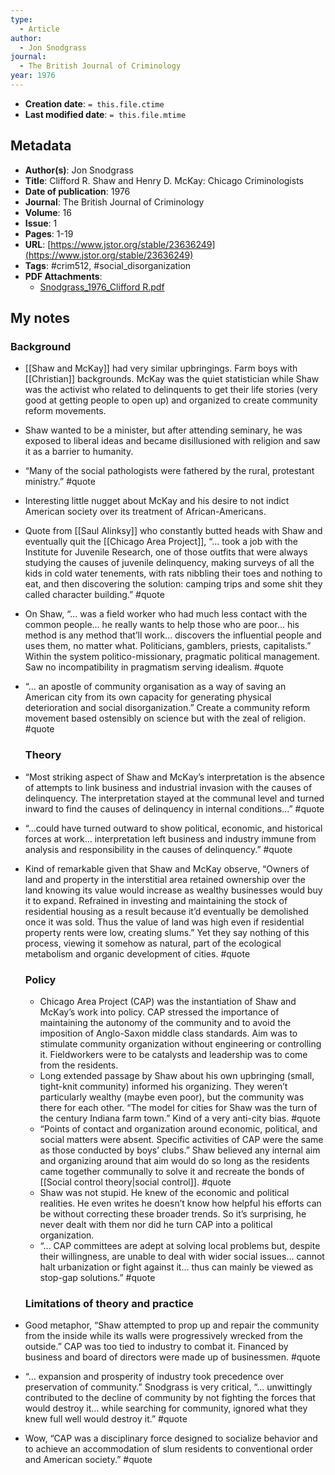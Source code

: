 ```yaml
---
type:
  - Article
author:
  - Jon Snodgrass
journal:
  - The British Journal of Criminology
year: 1976
---
```


* **Creation date**: `= this.file.ctime`
* **Last modified date**: `= this.file.mtime`

## Metadata

* **Author(s)**: Jon Snodgrass
* **Title**: Clifford R. Shaw and Henry D. McKay: Chicago Criminologists
* **Date of publication**: 1976
* **Journal**: The British Journal of Criminology
* **Volume**: 16
* **Issue**: 1
* **Pages**: 1-19
* **URL**: [https://www.jstor.org/stable/23636249](https://www.jstor.org/stable/23636249)
* **Tags**: #crim512, #social_disorganization
* **PDF Attachments**:
  * [Snodgrass_1976_Clifford R.pdf](zotero://open-pdf/library/items/8CZL66DC)

## My notes

### Background

* [[Shaw and McKay]] had very similar upbringings. Farm boys with [[Christian]] backgrounds. McKay was the quiet statistician while Shaw was the activist who related to delinquents to get their life stories (very good at getting people to open up) and organized to create community reform movements.
* Shaw wanted to be a minister, but after attending seminary, he was exposed to liberal ideas and became disillusioned with religion and saw it as a barrier to humanity.
* “Many of the social pathologists were fathered by the rural, protestant ministry.” #quote 
* Interesting little nugget about McKay and his desire to not indict American society over its treatment of African-Americans.
* Quote from [[Saul Alinksy]] who constantly butted heads with Shaw and eventually quit the [[Chicago Area Project]], “... took a job with the Institute for Juvenile Research, one of those outfits that were always studying the causes of juvenile delinquency, making surveys of all the kids in cold water tenements, with rats nibbling their toes and nothing to eat, and then discovering the solution: camping trips and some shit they called character building.” #quote 
* On Shaw, “... was a field worker who had much less contact with the common people… he really wants to help those who are poor… his method is any method that’ll work… discovers the influential people and uses them, no matter what. Politicians, gamblers, priests, capitalists.” Within the system politico-missionary, pragmatic political management. Saw no incompatibility in pragmatism serving idealism. #quote 
* “... an apostle of community organisation as a way of saving an American city from its own capacity for generating physical deterioration and social disorganization.” Create a community reform movement based ostensibly on science but with the zeal of religion. #quote 

  ### Theory
  
* “Most striking aspect of Shaw and McKay’s interpretation is the absence of attempts to link business and industrial invasion with the causes of delinquency. The interpretation stayed at the communal level and turned inward to find the causes of delinquency in internal conditions...” #quote 
* “...could have turned outward to show political, economic, and historical forces at work… interpretation left business and industry immune from analysis and responsibility in the causes of delinquency.” #quote 
* Kind of remarkable given that Shaw and McKay observe, “Owners of land and property in the interstitial area retained ownership over the land knowing its value would increase as wealthy businesses would buy it to expand. Refrained in investing and maintaining the stock of residential housing as a result because it’d eventually be demolished once it was sold. Thus the value of land was high even if residential property rents were low, creating slums.” Yet they say nothing of this process, viewing it somehow as natural, part of the ecological metabolism and organic development of cities. #quote

  ### Policy
  
  * Chicago Area Project (CAP) was the instantiation of Shaw and McKay’s work into policy. CAP stressed the importance of maintaining the autonomy of the community and to avoid the imposition of Anglo-Saxon middle class standards. Aim was to stimulate community organization without engineering or controlling it. Fieldworkers were to be catalysts and leadership was to come from the residents.
  * Long extended passage by Shaw about his own upbringing (small, tight-knit community) informed his organizing. They weren’t particularly wealthy (maybe even poor), but the community was there for each other. “The model for cities for Shaw was the turn of the century Indiana farm town.” Kind of a very anti-city bias. #quote 
  * “Points of contact and organization around economic, political, and social matters were absent. Specific activities of CAP were the same as those conducted by boys’ clubs.” Shaw believed any internal aim and organizing around that aim would do so long as the residents came together communally to solve it and recreate the bonds of [[Social control theory|social control]]. #quote 
  * Shaw was not stupid. He knew of the economic and political realities. He even writes he doesn’t know how helpful his efforts can be without correcting these broader trends. So it’s surprising, he never dealt with them nor did he turn CAP into a political organization.
  * “... CAP committees are adept at solving local problems but, despite their willingness, are unable to deal with wider social issues… cannot halt urbanization or fight against it… thus can mainly be viewed as stop-gap solutions.” #quote

  ### Limitations of theory and practice

* Good metaphor, “Shaw attempted to prop up and repair the community from the inside while its walls were progressively wrecked from the outside.” CAP was too tied to industry to combat it. Financed by business and board of directors were made up of businessmen. #quote 
* “... expansion and prosperity of industry took precedence over preservation of community.” Snodgrass is very critical, “... unwittingly contributed to the decline of community by not fighting the forces that would destroy it… while searching for community, ignored what they knew full well would destroy it.” #quote 
* Wow, “CAP was a disciplinary force designed to socialize behavior and to achieve an accommodation of slum residents to conventional order and American society.” #quote